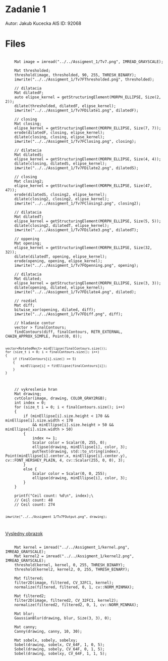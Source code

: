 # Zadanie 1
Autor: Jakub Kucecka
AIS ID: 92068
# Files


<code>
	Mat image = imread("../../Assigment_1/Tv7.png", IMREAD_GRAYSCALE);
</code>

<code>
	Mat thresholded;
	threshold(image, thresholded, 90, 255, THRESH_BINARY);
	imwrite("../../Assigment_1/Tv7FThresholded.png", thresholded);
</code>

<code>
	// dilatacia
	Mat dilatedF;
	auto elipse_kernel = getStructuringElement(MORPH_ELLIPSE, Size(2, 2));
	dilate(thresholded, dilatedF, elipse_kernel);
	imwrite("../../Assigment_1/Tv7FDilate1.png", dilatedF);
</code>

<code>
	// closing
	Mat closing;
	elipse_kernel = getStructuringElement(MORPH_ELLIPSE, Size(7, 7));
	erode(dilatedF, closing, elipse_kernel);
	dilate(closing, closing, elipse_kernel);
	imwrite("../../Assigment_1/Tv7FClosing.png", closing);
</code>

<code>
	// dilatacia
	Mat dilatedS;
	elipse_kernel = getStructuringElement(MORPH_ELLIPSE, Size(4, 4));
	dilate(closing, dilatedS, elipse_kernel);
	imwrite("../../Assigment_1/Tv7FDilate2.png", dilatedS);
</code>

<code>
	// closing
	Mat closing2;
	elipse_kernel = getStructuringElement(MORPH_ELLIPSE, Size(47, 47));
	erode(dilatedS, closing2, elipse_kernel);
	dilate(closing2, closing2, elipse_kernel);
	imwrite("../../Assigment_1/Tv7FClosing2.png", closing2);
</code>

<code>
	// dilatacia
	Mat dilatedT;
	elipse_kernel = getStructuringElement(MORPH_ELLIPSE, Size(5, 5));
	dilate(closing2, dilatedT, elipse_kernel);
	imwrite("../../Assigment_1/Tv7FDilate3.png", dilatedT);
</code>

<code>
	// oppening
	Mat opening;
	elipse_kernel = getStructuringElement(MORPH_ELLIPSE, Size(32, 32));
	dilate(dilatedT, opening, elipse_kernel);
	erode(opening, opening, elipse_kernel);
	imwrite("../../Assigment_1/Tv7FOpenning.png", opening);
</code>

<code>
	// dilatacia
	Mat dilated;
	elipse_kernel = getStructuringElement(MORPH_ELLIPSE, Size(3, 3));
	dilate(opening, dilated, elipse_kernel);
	imwrite("../../Assigment_1/Tv7FDilate4.png", dilated);
</code>

<code>
	// rozdiel
	Mat diff;
	bitwise_xor(opening, dilated, diff);
	imwrite("../../Assigment_1/Tv7FDiff.png", diff);
</code>

<code>
	// hladanie contur
	vector<vector<Point> > finalContours;
	findContours(diff, finalContours, RETR_EXTERNAL, CHAIN_APPROX_SIMPLE, Point(0, 0));

	vector<RotatedRect> minEllipse(finalContours.size());
	for (size_t i = 0; i < finalContours.size(); i++)
	{
		if (finalContours[i].size() >= 5)
		{
			minEllipse[i] = fitEllipse(finalContours[i]);
		}
	}
</code>

<code>
	// vykreslenie hran
	Mat drawing;
	cvtColor(image, drawing, COLOR_GRAY2RGB);
	int index = 0;
	for (size_t i = 0; i < finalContours.size(); i++)
	{
		if (minEllipse[i].size.height < 170 && minEllipse[i].size.width < 170
			&& minEllipse[i].size.height > 50 && minEllipse[i].size.width > 50)
		{
			index += 1;
			Scalar color = Scalar(0, 255, 0);
			ellipse(drawing, minEllipse[i], color, 3);
			putText(drawing, std::to_string(index), Point(minEllipse[i].center.x, minEllipse[i].center.y), cv::FONT_HERSHEY_PLAIN, 4, cv::Scalar(255, 0, 0), 3);
		}
		else {
			Scalar color = Scalar(0, 0, 255);
			ellipse(drawing, minEllipse[i], color, 3);
		}
	}
</code>

<code>
	printf("Ceil count: %d\n", index);\
	// Ceil count: 48
	// Ceil count: 274

	imwrite("../../Assigment_1/Tv7FOutput.png", drawing);
</code>

[Vysledny obrazok](https://github.com/JakubKucecka/PoVid/blob/master/Assigment_1/SmallCeils/Tv7SmallOutput.png)

<code>
	Mat kernel = imread("../../Assigment_1/kernel.png", IMREAD_GRAYSCALE);
	Mat kernel2 = imread("../../Assigment_1/kernel2.png", IMREAD_GRAYSCALE);
	threshold(kernel, kernel, 0, 255, THRESH_BINARY);
	threshold(kernel2, kernel2, 0, 255, THRESH_BINARY);
</code>

<code>
	Mat filtered;
	filter2D(image, filtered, CV_32FC1, kernel);
	normalize(filtered, filtered, 0, 1, cv::NORM_MINMAX);
</code>

<code>
	Mat filtered2;
	filter2D(image, filtered2, CV_32FC1, kernel2);
	normalize(filtered2, filtered2, 0, 1, cv::NORM_MINMAX);
</code>

<code>
	Mat blur;
	GaussianBlur(drawing, blur, Size(3, 3), 0);
</code>

<code>
	Mat canny;
	Canny(drawing, canny, 10, 30);
</code>

<code>
	Mat sobelx, sobely, sobelxy;
	Sobel(drawing, sobelx, CV_64F, 1, 0, 5);
	Sobel(drawing, sobely, CV_64F, 0, 1, 5);
	Sobel(drawing, sobelxy, CV_64F, 1, 1, 5);
</code>